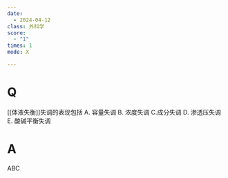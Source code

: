 ```yaml
---
date:
  - 2024-04-12
class: 外科学
score:
  - "1"
times: 1
mode: X

---
```



# Q
[[体液失衡]]失调的表现包括
A. 容量失调 
B. 浓度失调 
C.成分失调
D. 渗透压失调 
E. 酸碱平衡失调

# A

ABC